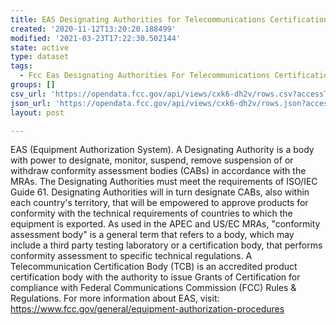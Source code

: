 ```yaml
---
title: EAS Designating Authorities for Telecommunications Certification Bodies (TCB)
created: '2020-11-12T13:20:20.188499'
modified: '2021-03-23T17:22:30.502144'
state: active
type: dataset
tags:
  - Fcc Eas Designating Authorities For Telecommunications Certification Bodies
groups: []
csv_url: 'https://opendata.fcc.gov/api/views/cxk6-dh2v/rows.csv?accessType=DOWNLOAD'
json_url: 'https://opendata.fcc.gov/api/views/cxk6-dh2v/rows.json?accessType=DOWNLOAD'
layout: post

---
```

EAS (Equipment Authorization System). A Designating Authority is a body with power to designate, monitor, suspend, remove suspension of or withdraw conformity assessment bodies (CABs) in accordance with the MRAs. The Designating Authorities must meet the requirements of ISO/IEC Guide 61. Designating Authorities will in turn designate CABs, also within each country's territory, that will be empowered to approve products for conformity with the technical requirements of countries to which the equipment is exported. As used in the APEC and US/EC MRAs, "conformity assessment body" is a general term that refers to a body, which may include a third party testing laboratory or a certification body, that performs conformity assessment to specific technical regulations. A Telecommunication Certification Body (TCB) is an accredited product certification body with the authority to issue Grants of Certification for compliance with Federal Communications Commission (FCC) Rules & Regulations. For more information about EAS, visit: https://www.fcc.gov/general/equipment-authorization-procedures
